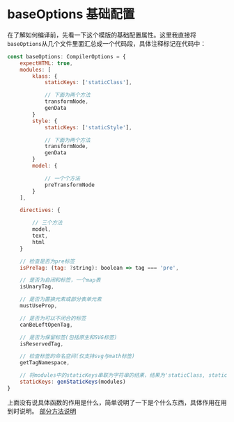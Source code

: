 # baseOptions 基础配置

在了解如何编译前，先看一下这个模版的基础配置属性。这里我直接将`baseOptions`从几个文件里面汇总成一个代码段，具体注释标记在代码中：

```js
const baseOptions: CompilerOptions = {
    expectHTML: true,
    modules: [
        klass: {
            staticKeys: ['staticClass'],

            // 下面为两个方法
            transformNode,
            genData
        }
        style: {
            staticKeys: ['staticStyle'],

            // 下面为两个方法
            transformNode,
            genData
        }
        model: {

            // 一个个方法
            preTransformNode
        }
    ],

    directives: {

        // 三个方法
        model,
        text,
        html
    }

    // 检查是否为pre标签
    isPreTag: (tag: ?string): boolean => tag === 'pre',

    // 是否为自闭和标签，一个map表
    isUnaryTag,

    // 是否为置换元素或部分表单元素
    mustUseProp,

    // 是否为可以不闭合的标签
    canBeLeftOpenTag,

    // 是否为保留标签(包括原生和SVG标签)
    isReservedTag,

    // 检查标签的命名空间(仅支持svg与math标签)
    getTagNamespace,

    // 将modules中的staticKeys串联为字符串的结果，结果为'staticClass, staticSytle'
    staticKeys: genStaticKeys(modules)
}
```

上面没有说具体函数的作用是什么，简单说明了一下是个什么东西，具体作用在用到时说明。
[部分方法说明](./../compile编译/baseCompile/parse/一群工具方法/README.md)
